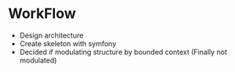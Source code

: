 # WorkFlow

- Design architecture
- Create skeleton with symfony
- Decided if modulating structure by bounded context (Finally not modulated)
